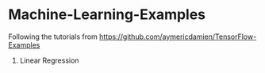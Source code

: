 # Machine-Learning-Examples
Following the tutorials from https://github.com/aymericdamien/TensorFlow-Examples

1. Linear Regression 